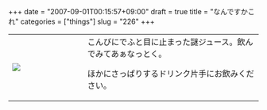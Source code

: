 +++
date = "2007-09-01T00:15:57+09:00"
draft = true
title = "なんですかこれ"
categories = ["things"]
slug = "226"
+++

<table width="100%">
<tr>
<td valign="middle" style="width: 30%"><img border="0" src="https://keruru.net/images/46d830ad3ba1f-070901-000505.jpg" /></td>
<td valign="middle" style="width: 70%">こんびにでふと目に止まった謎ジュース。飲んでみてあぁなっとく。

ほかにさっぱりするドリンク片手にお飲みください。</td>
</tr>
</table>

